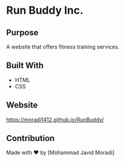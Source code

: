 # Run Buddy Inc.

## Purpose
A website that offers fitness training services.

## Built With
* HTML
* CSS

## Website
https://moradi1412.github.io/RunBuddy/

## Contribution
Made with ❤️ by [Mohammad Javid Moradi]
